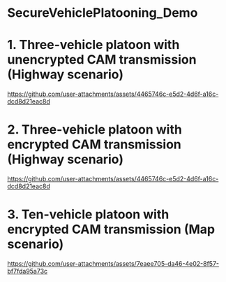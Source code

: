# SecureVehiclePlatooning_Demo
# 1. Three-vehicle platoon with unencrypted CAM transmission (Highway scenario)

https://github.com/user-attachments/assets/4465746c-e5d2-4d6f-a16c-dcd8d21eac8d

# 2. Three-vehicle platoon with encrypted CAM transmission (Highway scenario)

https://github.com/user-attachments/assets/4465746c-e5d2-4d6f-a16c-dcd8d21eac8d

# 3. Ten-vehicle platoon with encrypted CAM transmission (Map scenario)
https://github.com/user-attachments/assets/7eaee705-da46-4e02-8f57-bf7fda95a73c

